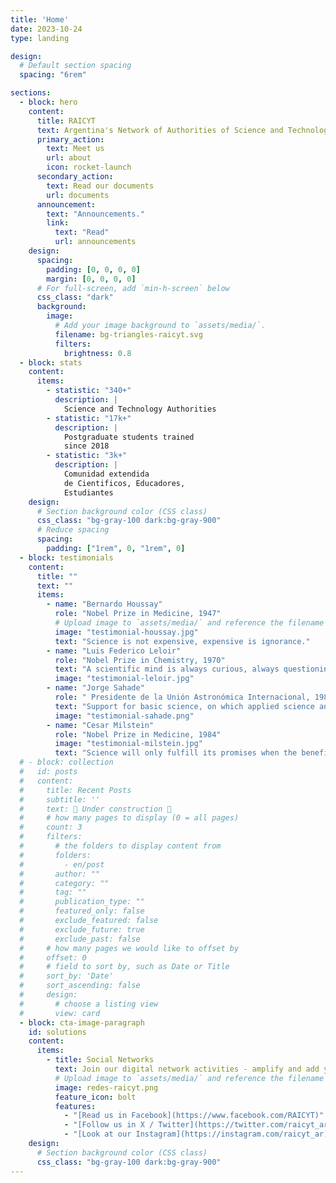 ```yaml
---
title: 'Home'
date: 2023-10-24
type: landing

design:
  # Default section spacing
  spacing: "6rem"

sections:
  - block: hero
    content:
      title: RAICYT
      text: Argentina's Network of Authorities of Science and Technology Institutions
      primary_action:
        text: Meet us
        url: about
        icon: rocket-launch
      secondary_action:
        text: Read our documents
        url: documents
      announcement:
        text: "Announcements."
        link:
          text: "Read"
          url: announcements
    design:
      spacing:
        padding: [0, 0, 0, 0]
        margin: [0, 0, 0, 0]
      # For full-screen, add `min-h-screen` below
      css_class: "dark"
      background:
        image:
          # Add your image background to `assets/media/`.
          filename: bg-triangles-raicyt.svg
          filters:
            brightness: 0.8
  - block: stats
    content:
      items:
        - statistic: "340+"
          description: |
            Science and Technology Authorities 
        - statistic: "17k+"
          description: |
            Postgraduate students trained 
            since 2018
        - statistic: "3k+"
          description: |
            Comunidad extendida 
            de Cientificos, Educadores,
            Estudiantes        
    design:
      # Section background color (CSS class)
      css_class: "bg-gray-100 dark:bg-gray-900"
      # Reduce spacing
      spacing:
        padding: ["1rem", 0, "1rem", 0]
  - block: testimonials
    content:
      title: ""
      text: ""
      items:
        - name: "Bernardo Houssay"
          role: "Nobel Prize in Medicine, 1947"
          # Upload image to `assets/media/` and reference the filename here
          image: "testimonial-houssay.jpg"
          text: "Science is not expensive, expensive is ignorance."
        - name: "Luis Federico Leloir"
          role: "Nobel Prize in Chemistry, 1970"
          text: "A scientific mind is always curious, always questioning."
          image: "testimonial-leloir.jpg"
        - name: "Jorge Sahade"
          role: " Presidente de la Unión Astronómica Internacional, 1986."
          text: "Support for basic science, on which applied science and technology are based and nourished, is undoubtedly the only investment that will yield a modern, efficient, and decision-autonomous Argentina."
          image: "testimonial-sahade.png"
        - name: "Cesar Milstein"
          role: "Nobel Prize in Medicine, 1984"
          image: "testimonial-milstein.jpg"
          text: "Science will only fulfill its promises when the benefits are equally shared by the really poor of the world"
  # - block: collection
  #   id: posts
  #   content:
  #     title: Recent Posts
  #     subtitle: ''
  #     text: 🧱 Under construction 🧱
  #     # how many pages to display (0 = all pages)
  #     count: 3
  #     filters:
  #       # the folders to display content from
  #       folders:
  #         - en/post
  #       author: ""
  #       category: ""
  #       tag: ""
  #       publication_type: ""
  #       featured_only: false
  #       exclude_featured: false
  #       exclude_future: true
  #       exclude_past: false
  #     # how many pages we would like to offset by
  #     offset: 0
  #     # field to sort by, such as Date or Title
  #     sort_by: 'Date'
  #     sort_ascending: false
  #     design: 
  #       # choose a listing view
  #       view: card
  - block: cta-image-paragraph
    id: solutions
    content:
      items:
        - title: Social Networks
          text: Join our digital network activities - amplify and add your voice
          # Upload image to `assets/media/` and reference the filename here
          image: redes-raicyt.png
          feature_icon: bolt
          features: 
            - "[Read us in Facebook](https://www.facebook.com/RAICYT)"
            - "[Follow us in X / Twitter](https://twitter.com/raicyt_ar)"
            - "[Look at our Instagram](https://instagram.com/raicyt_ar)"
    design:
      # Section background color (CSS class)
      css_class: "bg-gray-100 dark:bg-gray-900"  
---
```

